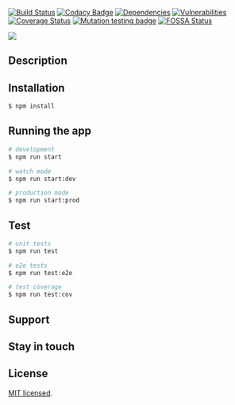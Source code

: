 
[![Build Status](https://travis-ci.org/Tarjei400/einsteinrosen.svg?branch=master)](https://travis-ci.org/Tarjei400/einsteinrosen)
[![Codacy Badge](https://api.codacy.com/project/badge/Grade/9b1cdc9f957e4ab1b5869e0a92d762cd)](https://www.codacy.com/app/Tarjei400/einsteinrosen?utm_source=github.com&amp;utm_medium=referral&amp;utm_content=Tarjei400/einsteinrosen&amp;utm_campaign=Badge_Grade)
[![Dependencies](https://david-dm.org/Tarjei400/einsteinrosen.svg)]()
[![Vulnerabilities](https://snyk.io/test/github/Tarjei400/einsteinrosen/badge.svg)](https://snyk.io/test/github/Tarjei400/einsteinrosen)
[![Coverage Status](https://coveralls.io/repos/github/Tarjei400/einsteinrosen/badge.svg?branch=master)](https://coveralls.io/github/Tarjei400/einsteinrosen?branch=master)
[![Mutation testing badge](https://badge.stryker-mutator.io/github.com/Tarjei400/einsteinrosen/master)](https://stryker-mutator.github.io)
[![FOSSA Status](https://app.fossa.com/api/projects/git%2Bgithub.com%2FTarjei400%2Feinsteinrosen.svg?type=shield)](https://app.fossa.com/projects/git%2Bgithub.com%2FTarjei400%2Feinsteinrosen?ref=badge_shield)

![](http://news.mit.edu/sites/mit.edu.newsoffice/files/styles/news_article_image_top_slideshow/public/images/2013/2013_33?itok=k3aY5e4Y)
## Description

## Installation

```bash
$ npm install
```

## Running the app

```bash
# development
$ npm run start

# watch mode
$ npm run start:dev

# production mode
$ npm run start:prod
```

## Test

```bash
# unit tests
$ npm run test

# e2e tests
$ npm run test:e2e

# test coverage
$ npm run test:cov
```

## Support

## Stay in touch

## License

[MIT licensed](LICENSE).
